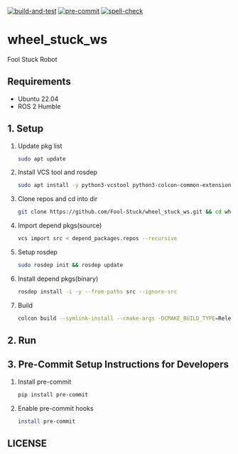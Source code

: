 [![build-and-test](https://github.com/Fool-Stuck/wheel_stuck_ws/actions/workflows/build-and-test.yaml/badge.svg)](https://github.com/Fool-Stuck/wheel_stuck_ws/actions/workflows/build-and-test.yaml)
[![pre-commit](https://github.com/Fool-Stuck/wheel_stuck_ws/actions/workflows/pre-commit.yaml/badge.svg)](https://github.com/Fool-Stuck/wheel_stuck_ws/actions/workflows/pre-commit.yaml)
[![spell-check](https://github.com/Fool-Stuck/wheel_stuck_ws/actions/workflows/spell-check.yaml/badge.svg)](https://github.com/Fool-Stuck/wheel_stuck_ws/actions/workflows/spell-check.yaml)

# wheel_stuck_ws

Fool Stuck Robot

## Requirements

- Ubuntu 22.04
- ROS 2 Humble

## 1. Setup

1. Update pkg list

   ```bash
   sudo apt update
   ```

2. Install VCS tool and rosdep

   ```bash
   sudo apt install -y python3-vcstool python3-colcon-common-extensions python3-rosdep
   ```

3. Clone repos and cd into dir

   ```bash
   git clone https://github.com/Fool-Stuck/wheel_stuck_ws.git && cd wheel_stuck_ws
   ```

4. Import depend pkgs(source)

   ```bash
   vcs import src < depend_packages.repos --recursive
   ```

5. Setup rosdep

   ```bash
   sudo rosdep init && rosdep update
   ```

6. Install depend pkgs(binary)

   ```bash
   rosdep install -i -y --from-paths src --ignore-src
   ```

7. Build

   ```bash
   colcon build --symlink-install --cmake-args -DCMAKE_BUILD_TYPE=Release
   ```

## 2. Run

## 3. Pre-Commit Setup Instructions for Developers

1. Install pre-commit

   ```bash
   pip install pre-commit
   ```

2. Enable pre-commit hooks

   ```bash
   install pre-commit
   ```

## LICENSE
